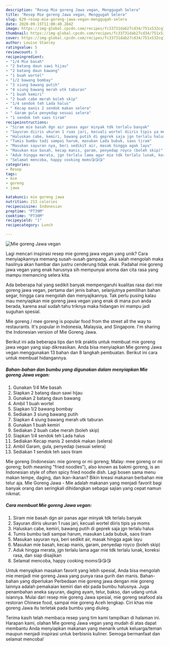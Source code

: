 ```yaml
---
description: "Resep Mie goreng Jawa vegan, Menggugah Selera"
title: "Resep Mie goreng Jawa vegan, Menggugah Selera"
slug: 629-resep-mie-goreng-jawa-vegan-menggugah-selera
date: 2020-09-15T11:00:40.284Z
image: https://img-global.cpcdn.com/recipes/fc33731dab27cd34/751x532cq70/mie-goreng-jawa-vegan-foto-resep-utama.jpg
thumbnail: https://img-global.cpcdn.com/recipes/fc33731dab27cd34/751x532cq70/mie-goreng-jawa-vegan-foto-resep-utama.jpg
cover: https://img-global.cpcdn.com/recipes/fc33731dab27cd34/751x532cq70/mie-goreng-jawa-vegan-foto-resep-utama.jpg
author: Louise Stanley
ratingvalue: 5
reviewcount: 5
recipeingredient:
- "1/4 Mie basah"
- "2 batang daun sawi hijau"
- "2 batang daun bawang"
- "1 buah wortel"
- "1/2 bawang bombay"
- "3 siung bawang putih"
- "4 siung bawang merah utk taburan"
- "1 buah kemiri"
- "2 buah cabe merah boleh skip"
- "1/4 sendok teh Lada halus"
- " Kecap manis 2 sendok makan selera"
- " Garam gula penyedap sesuai selera"
- "1 sendok teh saos tiram"
recipeinstructions:
- "Siram mie basah dgn air panas agar minyak tdk terlalu banyak"
- "Sayuran diiris ukuran 1 ruas jari, kecuali wortel diiris tipis ya moms"
- "Haluskan cabe, kemiri, bawang putih di geprek saja jgn terlalu halus"
- "Tumis bumbu tadi sampai harum, masukan Lada bubuk, saos tiram"
- "Masukan sayuran nya, beri sedikit air, masak hingga agak layu"
- "Masukan mie basah, kecap manis, garam, penyedap royco (boleh skip)"
- "Aduk hingga merata, jgn terlalu lama agar mie tdk terlalu lunak, koreksi rasa, dan siap disajikan"
- "Selamat mencoba, happy cooking moms😘😘😘"
categories:
- Resep
tags:
- mie
- goreng
- jawa

katakunci: mie goreng jawa 
nutrition: 213 calories
recipecuisine: Indonesian
preptime: "PT39M"
cooktime: "PT30M"
recipeyield: "1"
recipecategory: Lunch

---
```



![Mie goreng Jawa vegan](https://img-global.cpcdn.com/recipes/fc33731dab27cd34/751x532cq70/mie-goreng-jawa-vegan-foto-resep-utama.jpg)

Lagi mencari inspirasi resep mie goreng jawa vegan yang unik? Cara menyiapkannya memang susah-susah gampang. Jika salah mengolah maka hasilnya akan hambar dan justru cenderung tidak enak. Padahal mie goreng jawa vegan yang enak harusnya sih mempunyai aroma dan cita rasa yang mampu memancing selera kita.

Ada beberapa hal yang sedikit banyak mempengaruhi kualitas rasa dari mie goreng jawa vegan, pertama dari jenis bahan, selanjutnya pemilihan bahan segar, hingga cara mengolah dan menyajikannya. Tak perlu pusing kalau mau menyiapkan mie goreng jawa vegan yang enak di mana pun anda berada, karena asal sudah tahu triknya maka hidangan ini mampu jadi suguhan spesial.

Mie goreng / mee goreng is popular food from the street all the way to restaurants. It&#39;s popular in Indonesia, Malaysia, and Singapore. I&#39;m sharing the Indonesian version of Mie Goreng Jawa.


Berikut ini ada beberapa tips dan trik praktis untuk membuat mie goreng jawa vegan yang siap dikreasikan. Anda bisa menyiapkan Mie goreng Jawa vegan menggunakan 13 bahan dan 8 langkah pembuatan. Berikut ini cara untuk membuat hidangannya.

<!--inarticleads1-->

##### Bahan-bahan dan bumbu yang digunakan dalam menyiapkan Mie goreng Jawa vegan:

1. Gunakan 1/4 Mie basah
1. Siapkan 2 batang daun sawi hijau
1. Gunakan 2 batang daun bawang
1. Ambil 1 buah wortel
1. Siapkan 1/2 bawang bombay
1. Sediakan 3 siung bawang putih
1. Siapkan 4 siung bawang merah utk taburan
1. Gunakan 1 buah kemiri
1. Sediakan 2 buah cabe merah (boleh skip)
1. Siapkan 1/4 sendok teh Lada halus
1. Sediakan  Kecap manis 2 sendok makan (selera)
1. Ambil  Garam, gula, penyedap (sesuai selera)
1. Sediakan 1 sendok teh saos tiram


Mie goreng (Indonesian: mie goreng or mi goreng; Malay: mee goreng or mi goreng; both meaning &#34;fried noodles&#34;), also known as bakmi goreng, is an Indonesian style of often spicy fried noodle dish. Lagi bosen sama menu makan tempe, daging, dan ikan-ikanan? Bikin kreasi makanan berbahan mie telur aja. Mie Goreng Jawa - Mie adalah makanan yang menjadi favorit bagi banyak orang dan seringkali dihidangkan sebagai sajian yang cepat namun nikmat. 

<!--inarticleads2-->

##### Cara membuat Mie goreng Jawa vegan:

1. Siram mie basah dgn air panas agar minyak tdk terlalu banyak
1. Sayuran diiris ukuran 1 ruas jari, kecuali wortel diiris tipis ya moms
1. Haluskan cabe, kemiri, bawang putih di geprek saja jgn terlalu halus
1. Tumis bumbu tadi sampai harum, masukan Lada bubuk, saos tiram
1. Masukan sayuran nya, beri sedikit air, masak hingga agak layu
1. Masukan mie basah, kecap manis, garam, penyedap royco (boleh skip)
1. Aduk hingga merata, jgn terlalu lama agar mie tdk terlalu lunak, koreksi rasa, dan siap disajikan
1. Selamat mencoba, happy cooking moms😘😘😘


Untuk menyajikan masakan favorit yang lebih spesial, Anda bisa mengolah mie menjadi mie goreng Jawa yang punya rasa gurih dan manis. Bahan-bahan yang diperlukan Perbedaan mie goreng jawa dengan mie goreng lainnya adalah pemakaian kemiri dan ebi pada bumbu halusnya. Juga penambahan aneka sayuran, daging ayam, telur, bakso, dan udang untuk isiannya. Mulai dari resep mie goreng Jawa spesial, mie goreng seafood ala restoran Chinese food, sampai mie goreng Aceh lengkap. Ciri khas mie goreng Jawa itu terletak pada bumbu yang diuleg. 

Terima kasih telah membaca resep yang tim kami tampilkan di halaman ini. Harapan kami, olahan Mie goreng Jawa vegan yang mudah di atas dapat membantu Anda menyiapkan makanan yang menarik untuk keluarga/teman maupun menjadi inspirasi untuk berbisnis kuliner. Semoga bermanfaat dan selamat mencoba!
